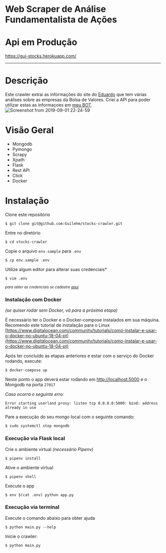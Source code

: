 # Web Scraper de Análise Fundamentalista de Ações


# Api em Produção
https://gui-stocks.herokuapp.com/


---

# Descrição

Este crawler extrai as informações do site do [Eduardo](https://eduardocavalcanti.com/) que tem várias análises sobre as empresas da Bolsa de Valores.
Criei a API para poder utilizar estas as informaçoes em [meu BOT](https://github.com/Guilehm/dark-souls).
![Screenshot from 2019-09-01 22-24-59](https://user-images.githubusercontent.com/33688752/64085159-5c637d80-cd07-11e9-9c3e-c85809798ed7.png)




# Visão Geral

* Mongodb
* Pymongo
* Scrapy
* Xpath
* Flask
* Rest API
* Click
* Docker


# Instalação

Clone este repositório

    $ git clone git@github.com:Guilehm/stocks-crawler.git

Entre no diretório

    $ cd stocks-crawler
    
Copie o arquivo `env.sample` para `.env`

    $ cp env.sample .env
    
Utilize algum editor para alterar suas credenciais*

    $ vim .env
    
<small>*para obter as credenciais se cadastre [aqui](https://eduardocavalcanti.com/cadastro/)*</small>
    
### Instalação com Docker
*(se quiser rodar sem Docker, vá para a próxima etapa)*

É necessário ter o Docker e o Docker-compose instalados em sua máquina.
Recomendo este tutorial de instalação para o Linux [https://www.digitalocean.com/community/tutorials/como-instalar-e-usar-o-docker-no-ubuntu-18-04-pt](https://www.digitalocean.com/community/tutorials/como-instalar-e-usar-o-docker-no-ubuntu-18-04-pt)

Após ter concluído as etapas anteriores e estar com o serviço do Docker rodando, execute:

    $ docker-compose up
    
Neste ponto o app deverá estar rodando em [http://localhost:5000](http://localhost:5000) e o Mongodb na porta `27017`

*Caso ocorra o seguinte erro:*
```
Error starting userland proxy: listen tcp 0.0.0.0:5000: bind: address already in use
```
Pare a execução do seu mongo local com o seguinte comando:

    $ sudo systemctl stop mongodb


### Execução via Flask local 

Crie o ambiente virtual *(necessário Pipenv)*

    $ pipenv install

Ative o ambiente virtual

    $ pipenv shell

Execute o app

    $ env $(cat .env) python app.py
    
### Execução via terminal

Execute o comando abaixo para obter ajuda

    $ python main.py --help

Inicie o crawler:

    $ python main.py
    
